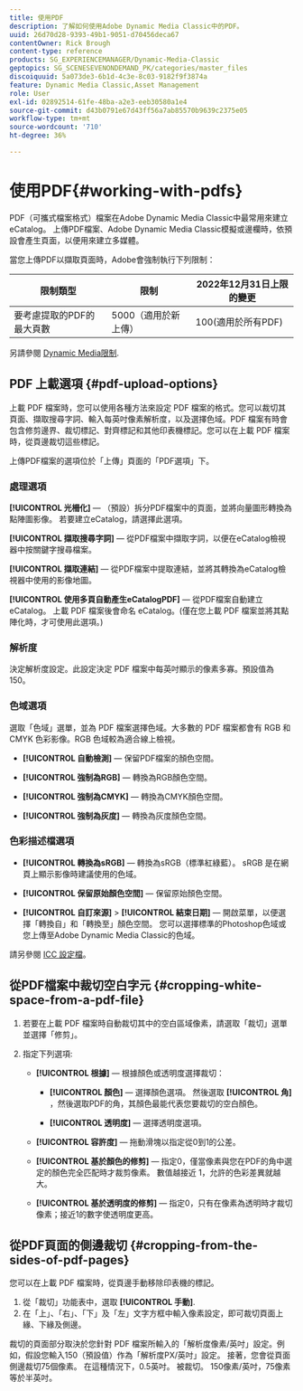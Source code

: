 ```yaml
---
title: 使用PDF
description: 了解如何使用Adobe Dynamic Media Classic中的PDF。
uuid: 26d70d28-9393-49b1-9051-d70456deca67
contentOwner: Rick Brough
content-type: reference
products: SG_EXPERIENCEMANAGER/Dynamic-Media-Classic
geptopics: SG_SCENESEVENONDEMAND_PK/categories/master_files
discoiquuid: 5a073de3-6b1d-4c3e-8c03-9182f9f3874a
feature: Dynamic Media Classic,Asset Management
role: User
exl-id: 02892514-61fe-48ba-a2e3-eeb30580a1e4
source-git-commit: d43b0791e67d43ff56a7ab85570b9639c2375e05
workflow-type: tm+mt
source-wordcount: '710'
ht-degree: 36%

---
```


# 使用PDF{#working-with-pdfs}

PDF（可攜式檔案格式）檔案在Adobe Dynamic Media Classic中最常用來建立eCatalog。 上傳PDF檔案、Adobe Dynamic Media Classic模擬或邊欄時，依預設會產生頁面，以便用來建立多媒體。

當您上傳PDF以擷取頁面時，Adobe會強制執行下列限制：

| 限制類型 | 限制 | 2022年12月31日上限的變更 |
| --- | --- | --- |
| 要考慮提取的PDF的最大頁數 | 5000（適用於新上傳） | 100(適用於所有PDF) |

另請參閱 [Dynamic Media限制](/help/limitations.md).

## PDF 上載選項 {#pdf-upload-options}

上載 PDF 檔案時，您可以使用各種方法來設定 PDF 檔案的格式。您可以裁切其頁面、擷取搜尋字詞、輸入每英吋像素解析度，以及選擇色域。PDF 檔案有時會包含修剪邊界、裁切標記、對齊標記和其他印表機標記。您可以在上載 PDF 檔案時，從頁邊裁切這些標記。

上傳PDF檔案的選項位於「上傳」頁面的「PDF選項」下。

### 處理選項

**[!UICONTROL 光柵化]**  — （預設）拆分PDF檔案中的頁面，並將向量圖形轉換為點陣圖影像。 若要建立eCatalog，請選擇此選項。

**[!UICONTROL 擷取搜尋字詞]**  — 從PDF檔案中擷取字詞，以便在eCatalog檢視器中按關鍵字搜尋檔案。

**[!UICONTROL 擷取連結]**  — 從PDF檔案中提取連結，並將其轉換為eCatalog檢視器中使用的影像地圖。

**[!UICONTROL 使用多頁自動產生eCatalogPDF]**  — 從PDF檔案自動建立eCatalog。 上載 PDF 檔案後會命名 eCatalog。(僅在您上載 PDF 檔案並將其點陣化時，才可使用此選項。)

### 解析度

決定解析度設定。此設定決定 PDF 檔案中每英吋顯示的像素多寡。預設值為 150。

### 色域選項

選取「色域」選單，並為 PDF 檔案選擇色域。大多數的 PDF 檔案都會有 RGB 和 CMYK 色彩影像。RGB 色域較為適合線上檢視。

* **[!UICONTROL 自動檢測]**  — 保留PDF檔案的顏色空間。

* **[!UICONTROL 強制為RGB]**  — 轉換為RGB顏色空間。

* **[!UICONTROL 強制為CMYK]**  — 轉換為CMYK顏色空間。

* **[!UICONTROL 強制為灰度]**  — 轉換為灰度顏色空間。

### 色彩描述檔選項

* **[!UICONTROL 轉換為sRGB]**  — 轉換為sRGB（標準紅綠藍）。 sRGB 是在網頁上顯示影像時建議使用的色域。

* **[!UICONTROL 保留原始顏色空間]**  — 保留原始顏色空間。

* **[!UICONTROL 自訂來源]** > **[!UICONTROL 結束日期]**  — 開啟菜單，以便選擇「轉換自」和「轉換至」顏色空間。 您可以選擇標準的Photoshop色域或您上傳至Adobe Dynamic Media Classic的色域。

請另參閱 [ICC 設定檔](/help/icc-profiles.md#icc_profiles)。

## 從PDF檔案中裁切空白字元 {#cropping-white-space-from-a-pdf-file}

1. 若要在上載 PDF 檔案時自動裁切其中的空白區域像素，請選取「裁切」選單並選擇「修剪」。
1. 指定下列選項:

   * **[!UICONTROL 根據]**  — 根據顏色或透明度選擇裁切：

      * **[!UICONTROL 顏色]**  — 選擇顏色選項。 然後選取 **[!UICONTROL 角]** ，然後選取PDF的角，其顏色最能代表您要裁切的空白顏色。

      * **[!UICONTROL 透明度]**  — 選擇透明度選項。
   * **[!UICONTROL 容許度]**  — 拖動滑塊以指定從0到1的公差。

   * **[!UICONTROL 基於顏色的修剪]**  — 指定0，僅當像素與您在PDF的角中選定的顏色完全匹配時才裁剪像素。 數值越接近 1，允許的色彩差異就越大。

   * **[!UICONTROL 基於透明度的修剪]**  — 指定0，只有在像素為透明時才裁切像素；接近1的數字使透明度更高。


## 從PDF頁面的側邊裁切 {#cropping-from-the-sides-of-pdf-pages}

您可以在上載 PDF 檔案時，從頁邊手動移除印表機的標記。

1. 從「裁切」功能表中，選取 **[!UICONTROL 手動]**.
1. 在「上」、「右」、「下」及「左」文字方框中輸入像素設定，即可裁切頁面上緣、下緣及側邊。

裁切的頁面部分取決於您針對 PDF 檔案所輸入的「解析度像素/英吋」設定。例如，假設您輸入150（預設值）作為「解析度PX/英吋」設定。 接著，您會從頁面側邊裁切75個像素。 在這種情況下，0.5英吋。 被裁切。 150像素/英吋，75像素等於半英吋。
